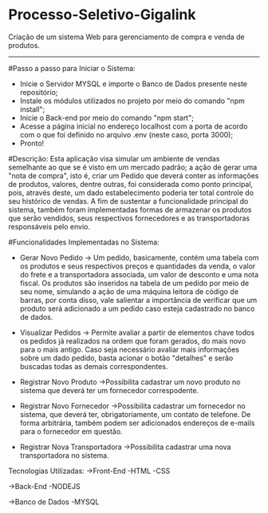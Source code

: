 # Processo-Seletivo-Gigalink
Criação de um sistema Web para gerenciamento de compra e venda de produtos.
______________________________________________________________________________
#Passo a passo para Iniciar o Sistema:
- Inicie o Servidor MYSQL e importe o Banco de Dados presente neste repositório;
- Instale os módulos utilizados no projeto por meio do comando "npm install";
- Inicie o Back-end por meio do comando "npm start";
- Acesse a página inicial no endereço localhost com a porta de acordo com o que foi definido no arquivo .env (neste caso, porta 3000);
- Pronto!  

#Descrição:
  Esta aplicação visa simular um ambiente de vendas semelhante ao que se é visto em um mercado padrão; a ação de gerar uma "nota de compra", isto é, criar um Pedido que deverá conter as informações de produtos, valores, dentre outras, foi considerada como ponto principal, pois, através deste, um dado estabelecimento poderia ter total controle do seu histórico de vendas. 
  A fim de sustentar a funcionalidade principal do sistema, também foram implementadas formas de armazenar os produtos que serão vendidos, seus respectivos fornecedores e as transportadoras responsáveis pelo envio.

#Funcionalidades Implementadas no Sistema:
  - Gerar Novo Pedido
    -> Um pedido, basicamente, contém uma tabela com os produtos e seus respectivos preços e quantidades da venda, o valor do frete e a transportadora associada, um valor de desconto e uma nota fiscal. Os produtos são inseridos na tabela de um pedido por meio de seu nome, simulando a ação de uma máquina leitora de código de barras, por conta disso, vale salientar a importância de verificar que um produto será adicionado a um pedido caso esteja cadastrado no banco de dados. 
    
  - Visualizar Pedidos
    -> Permite avaliar a partir de elementos chave todos os pedidos já realizados na ordem que foram gerados, do mais novo para o mais antigo. Caso seja necessário avaliar mais informações sobre um dado pedido, basta acionar o botão "detalhes" e serão buscadas todas as demais correspondentes.
    
  - Registrar Novo Produto
    ->Possibilita cadastrar um novo produto no sistema que deverá ter um fornecedor correspodente.
    
  - Registrar Novo Fornecedor
    ->Possibilita cadastrar um fornecedor no sistema, que deverá ter, obrigatoriamente, um contato de telefone. De forma arbitrária, também podem ser adicionados endereços de e-mails para o fornecedor em questão. 
    
  - Registrar Nova Transportadora
    ->Possibilita cadastrar uma nova transportadora no sistema.

Tecnologias Utilizadas:
->Front-End
  -HTML
  -CSS
  
->Back-End
  -NODEJS
  
->Banco de Dados
  -MYSQL
